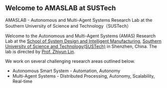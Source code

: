 ## Welcome to AMASLAB at SUSTech

AMASLAB - Autonomous and Multi-Agent Systems Research Lab at the Southern University of Science and Technology（SUSTech）

Welcome to the Autonomous and Multi-Agent Systems (AMAS) Research Lab at the [School of System Design and Intelligent Manufacturing](https://sdim.sustech.edu.cn/), [Southern University of Science and Technology(SUSTech)](https://www.sustech.edu.cn/) in Shenzhen, China. The lab is directed by [Prof. Zhiyun Lin](https://faculty.sustech.edu.cn/linzy/).

We work on several challenging research areas outlined below.

- Autonomous Smart System - Automation, Autonomy
-  Multi-Agent Systems - Distributed Processing, Autonomy, Scalability, Real-time
